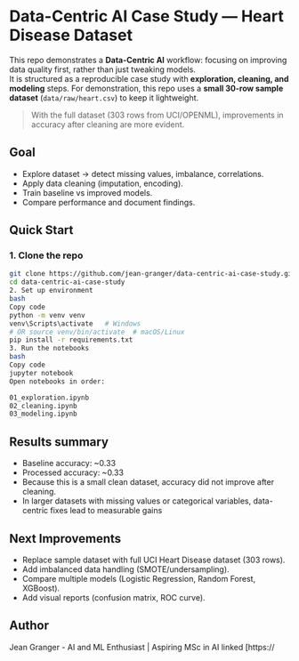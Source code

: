 # Data-Centric AI Case Study — Heart Disease Dataset

This repo demonstrates a **Data-Centric AI** workflow: focusing on improving data quality first, rather than just tweaking models.  
It is structured as a reproducible case study with **exploration, cleaning, and modeling** steps.
 For demonstration, this repo uses a **small 30-row sample dataset** (`data/raw/heart.csv`) to keep it lightweight.  
> With the full dataset (303 rows from UCI/OPENML), improvements in accuracy after cleaning are more evident.


## Goal
-  Explore dataset → detect missing values, imbalance, correlations.
- Apply data cleaning (imputation, encoding).
- Train baseline vs improved models.
- Compare performance and document findings.

## Quick Start

### 1. Clone the repo
```bash
git clone https://github.com/jean-granger/data-centric-ai-case-study.git
cd data-centric-ai-case-study
2. Set up environment
bash
Copy code
python -m venv venv
venv\Scripts\activate   # Windows
# OR source venv/bin/activate  # macOS/Linux
pip install -r requirements.txt
3. Run the notebooks
bash
Copy code
jupyter notebook
Open notebooks in order:

01_exploration.ipynb
02_cleaning.ipynb
03_modeling.ipynb
```

## Results summary
- Baseline accuracy: ~0.33
- Processed accuracy: ~0.33
- Because this is a small clean dataset, accuracy did not improve after cleaning.
- In larger datasets with missing values or categorical variables, data-centric fixes lead to measurable gains

## Next Improvements
- Replace sample dataset with full UCI Heart Disease dataset (303 rows).
- Add imbalanced data handling (SMOTE/undersampling).
- Compare multiple models (Logistic Regression, Random Forest, XGBoost).
- Add visual reports (confusion matrix, ROC curve).

## Author
Jean Granger - AI and ML Enthusiast | Aspiring MSc in AI
linked [https://
